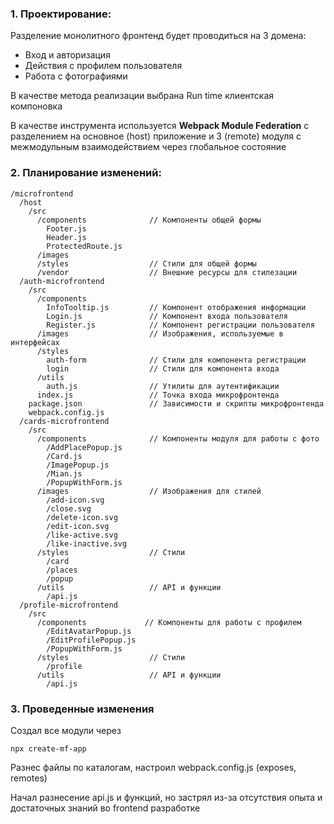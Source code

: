### 1. Проектирование:

Разделение монолитного фронтенд будет проводиться на 3 домена:
- Вход и авторизация
- Действия с профилем пользователя
- Работа с фотографиями

В качестве метода реализации выбрана Run time клиентская компоновка

В качестве инструмента используется **Webpack Module Federation** с разделением на основное (host) приложение
и 3 (remote) модуля с межмодульным взаимодействием через глобальное состояние

### 2. Планирование изменений:

```
/microfrontend
  /host
    /src
      /components              // Компоненты общей формы
        Footer.js              
        Header.js              
        ProtectedRoute.js
      /images
      /styles                  // Стили для общей формы
      /vendor                  // Внешние ресурсы для стилезации
  /auth-microfrontend
    /src
      /components
        InfoTooltip.js         // Компонент отображения информации
        Login.js               // Компонент входа пользователя
        Register.js            // Компонент регистрации пользователя
      /images                  // Изображения, используемые в интерфейсах
      /styles
        auth-form              // Стили для компонента регистрации
        login                  // Стили для компонента входа
      /utils
        auth.js                // Утилиты для аутентификации
      index.js                 // Точка входа микрофронтенда
    package.json               // Зависимости и скрипты микрофронтенда
    webpack.config.js
  /cards-microfrontend
    /src
      /components              // Компоненты модуля для работы с фото
        /AddPlacePopup.js
        /Card.js
        /ImagePopup.js
        /Mian.js
        /PopupWithForm.js
      /images                  // Изображения для стилей
        /add-icon.svg
        /close.svg
        /delete-icon.svg
        /edit-icon.svg
        /like-active.svg
        /like-inactive.svg
      /styles                  // Стили
        /card
        /places
        /popup
      /utils                   // API и функции
        /api.js
  /profile-microfrontend       
    /src
      /components             // Компоненты для работы с профилем
        /EditAvatarPopup.js
        /EditProfilePopup.js
        /PopupWithForm.js
      /styles                  // Стили
        /profile
      /utils                   // API и функции
        /api.js
```

### 3. Проведенные изменения

Создал все модули через 
```
npx create-mf-app
```

Разнес файлы по каталогам, настроил webpack.config.js (exposes, remotes)

Начал разнесение api.js и функций, но застрял из-за отсутствия опыта и достаточных знаний во frontend разработке  
